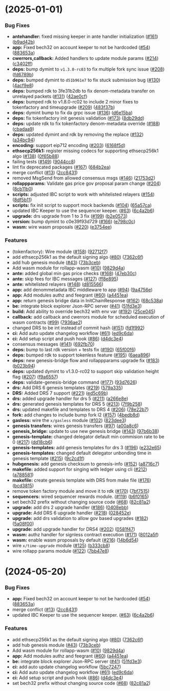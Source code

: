 #  (2025-01-01)


### Bug Fixes

* **antehandler:** fixed missing keeper in ante handler initialization ([#161](https://github.com/dymensionxyz/rollapp-wasm/issues/161)) ([b9ad42b](https://github.com/dymensionxyz/rollapp-wasm/commit/b9ad42b29fcb1901a7bf7a47986413fb7f705648))
* **app:** Fixed bech32 on account keeper to not be hardcoded  ([#54](https://github.com/dymensionxyz/rollapp-wasm/issues/54)) ([883653a](https://github.com/dymensionxyz/rollapp-wasm/commit/883653af7053450af80719e1cfd93e8309ba7a7d))
* **cwerrors,callback:** Added handlers to update module params ([#214](https://github.com/dymensionxyz/rollapp-wasm/issues/214)) ([c3402ff](https://github.com/dymensionxyz/rollapp-wasm/commit/c3402ff625ea490cb31910f320b053fb0da60396))
* **deps:** bump dymint to `v1.3.0-rc03` to fix multiple fork sync issue ([#208](https://github.com/dymensionxyz/rollapp-wasm/issues/208)) ([fd6789b](https://github.com/dymensionxyz/rollapp-wasm/commit/fd6789b0af80b9ec76a5965ce211b48e4a716468))
* **deps:** bumped dymint to `d51b961e7` to fix stuck submission bug ([#130](https://github.com/dymensionxyz/rollapp-wasm/issues/130)) ([4acf9e8](https://github.com/dymensionxyz/rollapp-wasm/commit/4acf9e80f1b1189a89dc1b39acb5706418a2157b))
* **deps:** bumped rdk to 3fe31b2db to fix denom-metadata transfer on unrelayed packets ([#131](https://github.com/dymensionxyz/rollapp-wasm/issues/131)) ([42ae0cf](https://github.com/dymensionxyz/rollapp-wasm/commit/42ae0cffb427defee32392663599bf1d2c34a482))
* **deps:** bumped rdk to v1.8.0-rc02 to include 2 minor fixes to tokenfactory and timeupgrade ([#209](https://github.com/dymensionxyz/rollapp-wasm/issues/209)) ([483f37b](https://github.com/dymensionxyz/rollapp-wasm/commit/483f37b864429c19f8daa2fd9277a0258567254a))
* **deps:** dymint bump to fix da grpc issue ([#136](https://github.com/dymensionxyz/rollapp-wasm/issues/136)) ([d6e15ba](https://github.com/dymensionxyz/rollapp-wasm/commit/d6e15ba4b90e6530cabf3dbd9c825b38ac0f6f2b))
* **deps:** fix tokenfactory init genesis validation  ([#173](https://github.com/dymensionxyz/rollapp-wasm/issues/173)) ([8db29dd](https://github.com/dymensionxyz/rollapp-wasm/commit/8db29dd28c77dbb1d4eb306ca7e0a5680b8f2ad7))
* **deps:** update rdk to fix tokenfactory denom-metadata override ([#188](https://github.com/dymensionxyz/rollapp-wasm/issues/188)) ([cbadaa9](https://github.com/dymensionxyz/rollapp-wasm/commit/cbadaa9ff6370e0537ff26cee3cf0b153910513b))
* **deps:** updated dymint and rdk by removing the replace ([#132](https://github.com/dymensionxyz/rollapp-wasm/issues/132)) ([a34bc94](https://github.com/dymensionxyz/rollapp-wasm/commit/a34bc942d86d658a11038c69e860c973e96a1053))
* **encoding:** support eip712 encoding  ([#203](https://github.com/dymensionxyz/rollapp-wasm/issues/203)) ([6168f5d](https://github.com/dymensionxyz/rollapp-wasm/commit/6168f5d587476ceab30e99cf29df7635bdacfbce))
* **ethsecp256k1:** register missing codecs for supporting ethsecp256k1 algo ([#138](https://github.com/dymensionxyz/rollapp-wasm/issues/138)) ([0f65b88](https://github.com/dymensionxyz/rollapp-wasm/commit/0f65b88b33ed669aa47bbb7183a62eb8e4068803))
* failing tests ([#149](https://github.com/dymensionxyz/rollapp-wasm/issues/149)) ([9044cc8](https://github.com/dymensionxyz/rollapp-wasm/commit/9044cc886d9d5813c6672e2a5a53119f148f0325))
* lint fix deprecated packages ([#167](https://github.com/dymensionxyz/rollapp-wasm/issues/167)) ([684b2ea](https://github.com/dymensionxyz/rollapp-wasm/commit/684b2ea00488db7b6bb4153096114747b5f66c39))
* merge conflict ([#13](https://github.com/dymensionxyz/rollapp-wasm/issues/13)) ([2cc8431](https://github.com/dymensionxyz/rollapp-wasm/commit/2cc8431a3dc57a60efece2a485c7298c08d22ecb))
* removed MsgSend from allowed consensus msgs ([#146](https://github.com/dymensionxyz/rollapp-wasm/issues/146)) ([21753d2](https://github.com/dymensionxyz/rollapp-wasm/commit/21753d26066ec4320e892aeef577c2899a8c756d))
* **rollappparams:** Validate gas price gov proposal param change ([#204](https://github.com/dymensionxyz/rollapp-wasm/issues/204)) ([8cb11b0](https://github.com/dymensionxyz/rollapp-wasm/commit/8cb11b01b2792a52688835ab4eda21a58d8dd194))
* **scripts:** adjusted IBC script to work with whitelisted relayers ([#154](https://github.com/dymensionxyz/rollapp-wasm/issues/154)) ([8df5b11](https://github.com/dymensionxyz/rollapp-wasm/commit/8df5b11ec32421434d1a98095ea0cdc0f976591b))
* **scripts:** fix init script to support mock backends ([#104](https://github.com/dymensionxyz/rollapp-wasm/issues/104)) ([65a57ca](https://github.com/dymensionxyz/rollapp-wasm/commit/65a57ca2b00141485ce7e32ab82d6a965b9d336b))
* updated IBC Keeper to use the sequencer keeper. ([#63](https://github.com/dymensionxyz/rollapp-wasm/issues/63)) ([6c4a2b6](https://github.com/dymensionxyz/rollapp-wasm/commit/6c4a2b674527476ad08e790dfd4b41ef18f086e3))
* **upgrade:** drs upgrade from 1 to 3 fix  ([#199](https://github.com/dymensionxyz/rollapp-wasm/issues/199)) ([b2e0573](https://github.com/dymensionxyz/rollapp-wasm/commit/b2e0573ffff19607e51dfac681d026bf9b78a9dd))
* **version:** bump dymint to c0e39f93d729 ([#166](https://github.com/dymensionxyz/rollapp-wasm/issues/166)) ([e798c0c](https://github.com/dymensionxyz/rollapp-wasm/commit/e798c0c89591b950be24e32f4d7ebc3f44d634ba))
* **wasm:** wire wasm proposals ([#220](https://github.com/dymensionxyz/rollapp-wasm/issues/220)) ([e3754ee](https://github.com/dymensionxyz/rollapp-wasm/commit/e3754eefaa1dfecc45b9600ec79c96bcf3a7ae46))


### Features

* (tokenfactory): Wire module ([#158](https://github.com/dymensionxyz/rollapp-wasm/issues/158)) ([92712f7](https://github.com/dymensionxyz/rollapp-wasm/commit/92712f74b0d76fd1dd2f098b5a9a3de8122f45bf))
* add ethsecp256k1 as the default signing algo ([#80](https://github.com/dymensionxyz/rollapp-wasm/issues/80)) ([7362c6f](https://github.com/dymensionxyz/rollapp-wasm/commit/7362c6f89ba701d3103a5c25bbe45f01de0321f6))
* add hub genesis module ([#43](https://github.com/dymensionxyz/rollapp-wasm/issues/43)) ([73b3ceb](https://github.com/dymensionxyz/rollapp-wasm/commit/73b3cebef6c159494f0a4074ef5edb804b82bf0c))
* Add wasm module for rollapp-wasm ([#10](https://github.com/dymensionxyz/rollapp-wasm/issues/10)) ([9829d4a](https://github.com/dymensionxyz/rollapp-wasm/commit/9829d4a10b9f7928c98151b7295b20f0d54a8ad0))
* **ante:** added global min gas price checks ([#168](https://github.com/dymensionxyz/rollapp-wasm/issues/168)) ([47eb30c](https://github.com/dymensionxyz/rollapp-wasm/commit/47eb30c8cb8fdf1fe3c7819b38f82614072a4526))
* **ante:** skip fees for IBC messages  ([#127](https://github.com/dymensionxyz/rollapp-wasm/issues/127)) ([ff8e895](https://github.com/dymensionxyz/rollapp-wasm/commit/ff8e895578215eb62acb6582bfe0a0b8902326f6))
* **ante:** whitelisted relayers ([#148](https://github.com/dymensionxyz/rollapp-wasm/issues/148)) ([d815566](https://github.com/dymensionxyz/rollapp-wasm/commit/d81556668196e2c9ac133d9c8f32298e19c14afe))
* **app:** add denommetadata IBC middleware to app ([#94](https://github.com/dymensionxyz/rollapp-wasm/issues/94)) ([9a4756e](https://github.com/dymensionxyz/rollapp-wasm/commit/9a4756e0cd12bd2faa43531377ff51c15f5ce58f))
* **app:** Add modules authz and feegrant ([#60](https://github.com/dymensionxyz/rollapp-wasm/issues/60)) ([a4451ea](https://github.com/dymensionxyz/rollapp-wasm/commit/a4451eaebd11eb49c89a40c239f6dd8593f201d1))
* **app:** return genesis bridge data in InitChainResponse ([#162](https://github.com/dymensionxyz/rollapp-wasm/issues/162)) ([68c538a](https://github.com/dymensionxyz/rollapp-wasm/commit/68c538afed46cbde7e5cc10b981298d3c29173d9))
* **be:** integrate block explorer Json-RPC server ([#41](https://github.com/dymensionxyz/rollapp-wasm/issues/41)) ([51fd3e3](https://github.com/dymensionxyz/rollapp-wasm/commit/51fd3e36a0404d68325c64f79f65a15afc3be82a))
* **build:** Add ability to override bech32 with env var ([#192](https://github.com/dymensionxyz/rollapp-wasm/issues/192)) ([25ce045](https://github.com/dymensionxyz/rollapp-wasm/commit/25ce0453d1b2ee3429c9d108cadc2e7a5850e25e))
* **callback:** add callback and cwerrors module for scheduled execution of wasm contracts ([#99](https://github.com/dymensionxyz/rollapp-wasm/issues/99)) ([7936ae2](https://github.com/dymensionxyz/rollapp-wasm/commit/7936ae2bfc57ac138989ae39eb968d3b07916bf1))
* changed DRS to be int instead of commit hash ([#151](https://github.com/dymensionxyz/rollapp-wasm/issues/151)) ([fd1f992](https://github.com/dymensionxyz/rollapp-wasm/commit/fd1f992eadd01db79ec17cc511e753eb57b89ca6))
* **ci:** Add auto update changelog workflow ([#61](https://github.com/dymensionxyz/rollapp-wasm/issues/61)) ([ed9c6da](https://github.com/dymensionxyz/rollapp-wasm/commit/ed9c6da98f33a9842ae83007b46bc074f67d2152))
* **ci:** Add setup script and push hook ([#86](https://github.com/dymensionxyz/rollapp-wasm/issues/86)) ([d4dc3e4](https://github.com/dymensionxyz/rollapp-wasm/commit/d4dc3e4d73a72ab0e99cefc79c82eb0dcd79b187))
* consensus messages ([#141](https://github.com/dymensionxyz/rollapp-wasm/issues/141)) ([692fb70](https://github.com/dymensionxyz/rollapp-wasm/commit/692fb7096d6a7cb73ace726d1cddb5c276f02de5))
* **deps:** bump to last rdk version + tests fix ([#190](https://github.com/dymensionxyz/rollapp-wasm/issues/190)) ([65f00f6](https://github.com/dymensionxyz/rollapp-wasm/commit/65f00f6307fa316f4b200d9fff6b2f575bdba232))
* **deps:** bumped rdk to support tokenless feature ([#195](https://github.com/dymensionxyz/rollapp-wasm/issues/195)) ([6aea896](https://github.com/dymensionxyz/rollapp-wasm/commit/6aea896ca88789e3bc16afae80b5379e466836e9))
* **deps:** new genesis-bridge flow and rollappparams upgrade fix ([#183](https://github.com/dymensionxyz/rollapp-wasm/issues/183)) ([b023b94](https://github.com/dymensionxyz/rollapp-wasm/commit/b023b94c150ae10caefef9cc08667af7844de535))
* **deps:** updated dymint to v1.3.0-rc02 to support skip validation height flag ([#207](https://github.com/dymensionxyz/rollapp-wasm/issues/207)) ([f9a6557](https://github.com/dymensionxyz/rollapp-wasm/commit/f9a65573653d90352b74c48319e685ce93746fdf))
* **deps:** validate-genesis-bridge command ([#177](https://github.com/dymensionxyz/rollapp-wasm/issues/177)) ([93d7626](https://github.com/dymensionxyz/rollapp-wasm/commit/93d7626b84437ce97b7233f6269319edea60d9a9))
* **drs:** Add DRS 6 genesis templates ([#219](https://github.com/dymensionxyz/rollapp-wasm/issues/219)) ([579a335](https://github.com/dymensionxyz/rollapp-wasm/commit/579a335f67e0733361b807d6665ae38c9d27737a))
* **DRS:** Added DRS 7 support ([#221](https://github.com/dymensionxyz/rollapp-wasm/issues/221)) ([ed5c69b](https://github.com/dymensionxyz/rollapp-wasm/commit/ed5c69b827f82c446906032075b9c7c56bacd96e))
* **drs:** added upgrade handler for drs 5 ([#211](https://github.com/dymensionxyz/rollapp-wasm/issues/211)) ([a266e8e](https://github.com/dymensionxyz/rollapp-wasm/commit/a266e8e9413d63a5102a28e51b253b708d8f1a42))
* **drs:** generated genesis templates for DRS 5 ([#213](https://github.com/dymensionxyz/rollapp-wasm/issues/213)) ([7f9b258](https://github.com/dymensionxyz/rollapp-wasm/commit/7f9b258db3dcc2917cd6ec57f8ce265f6c4a509f))
* **drs:** updated makefile and templates to DRS 4 ([#206](https://github.com/dymensionxyz/rollapp-wasm/issues/206)) ([78e22b7](https://github.com/dymensionxyz/rollapp-wasm/commit/78e22b79b52d382d80fc1997035dea9526a3947f))
* **fork:** add changes to include bump fork l2 ([#157](https://github.com/dymensionxyz/rollapp-wasm/issues/157)) ([4bedb8d](https://github.com/dymensionxyz/rollapp-wasm/commit/4bedb8ddecac5015803f4128cf23390f9c624191))
* **gasless:** wire the `x/gasless` module ([#102](https://github.com/dymensionxyz/rollapp-wasm/issues/102)) ([823dee3](https://github.com/dymensionxyz/rollapp-wasm/commit/823dee3cf52f205ccff47aa94e5669aa13c2ff9c))
* **genesis transfers:** wires genesis transfers ([#97](https://github.com/dymensionxyz/rollapp-wasm/issues/97)) ([a00a8c6](https://github.com/dymensionxyz/rollapp-wasm/commit/a00a8c6d96668bf917c2ca7a0597b1b62ad7a3a7))
* **genesis_bridge:** update to use new genesis bridge ([#143](https://github.com/dymensionxyz/rollapp-wasm/issues/143)) ([97b6b38](https://github.com/dymensionxyz/rollapp-wasm/commit/97b6b38240b2b234ed2fda9137f5c1d8001199b1))
* **genesis-template:** changed delegator default min commision rate to be 0 ([#217](https://github.com/dymensionxyz/rollapp-wasm/issues/217)) ([dd18cb6](https://github.com/dymensionxyz/rollapp-wasm/commit/dd18cb6c84ad33db565d82bec10c3b65e807de59))
* **genesis-templates:** add genesis templates for drs 3 ([#196](https://github.com/dymensionxyz/rollapp-wasm/issues/196)) ([e232e65](https://github.com/dymensionxyz/rollapp-wasm/commit/e232e65e4fd5441169dd5dc9efc8e6580dd2aed2))
* **genesis-templates:** changed default delegator unbonding time in genesis template ([#215](https://github.com/dymensionxyz/rollapp-wasm/issues/215)) ([9c2cd1f](https://github.com/dymensionxyz/rollapp-wasm/commit/9c2cd1f733dae4484a2c496e0f839f2c9755944d))
* **hubgenesis:** add genesis checksum to genesis-info ([#152](https://github.com/dymensionxyz/rollapp-wasm/issues/152)) ([a8716c7](https://github.com/dymensionxyz/rollapp-wasm/commit/a8716c7549776b8d314340c67ddabe94549287bb))
* **makefile:** added support for singing with ledger using cli ([#212](https://github.com/dymensionxyz/rollapp-wasm/issues/212)) ([a788581](https://github.com/dymensionxyz/rollapp-wasm/commit/a788581a09c50ca417892ba54734fe36b9ada10f))
* **makefile:** create genesis template with DRS from make file ([#176](https://github.com/dymensionxyz/rollapp-wasm/issues/176)) ([bcd3815](https://github.com/dymensionxyz/rollapp-wasm/commit/bcd38157b1466b2d8ba0abb1bfdaff3e0aa8f330))
* remove token factory module and move it to rdk ([#170](https://github.com/dymensionxyz/rollapp-wasm/issues/170)) ([7bf7515](https://github.com/dymensionxyz/rollapp-wasm/commit/7bf75158170cfb4732386c7349a36dc3704b017b))
* **sequencers:** wired sequencer rewards module. ([#119](https://github.com/dymensionxyz/rollapp-wasm/issues/119)) ([b6f0165](https://github.com/dymensionxyz/rollapp-wasm/commit/b6f01657c38dc47233515ac4f100213afce25028))
* set bech32 prefix without changing source code ([#68](https://github.com/dymensionxyz/rollapp-wasm/issues/68)) ([82c81a2](https://github.com/dymensionxyz/rollapp-wasm/commit/82c81a2e521669e2f0f48f34c9c8d56ed46d4196))
* **upgrade:** add drs 2 upgrade handler ([#186](https://github.com/dymensionxyz/rollapp-wasm/issues/186)) ([0408ebb](https://github.com/dymensionxyz/rollapp-wasm/commit/0408ebb448bcd5e4273246ae734bb753beb198cb))
* **upgrade:** Add DRS 6 upgrade handler ([#218](https://github.com/dymensionxyz/rollapp-wasm/issues/218)) ([028452e](https://github.com/dymensionxyz/rollapp-wasm/commit/028452e6221fb34e689ef0023f458345b4674f11))
* **upgrade:** add drs validation to allow gov based upgrades ([#182](https://github.com/dymensionxyz/rollapp-wasm/issues/182)) ([5a08f00](https://github.com/dymensionxyz/rollapp-wasm/commit/5a08f0094ce01669efe90f823818a3c0685330a9))
* **upgrade:** add upgrade handler for DRS4 ([#202](https://github.com/dymensionxyz/rollapp-wasm/issues/202)) ([0581f47](https://github.com/dymensionxyz/rollapp-wasm/commit/0581f476e1c207c6983d5acfc6d7c7584f1a1495))
* **wasm:** authz handler for signless contract execution ([#171](https://github.com/dymensionxyz/rollapp-wasm/issues/171)) ([8012a5f](https://github.com/dymensionxyz/rollapp-wasm/commit/8012a5fa66fc049e79207263a8d33218d02e1060))
* **wasm:** enable wasm proposals by default ([#216](https://github.com/dymensionxyz/rollapp-wasm/issues/216)) ([14b6d54](https://github.com/dymensionxyz/rollapp-wasm/commit/14b6d54cb950ee0d6efa7135d6d932ec9c510d42))
* wire `x/time-upgrade` module ([#125](https://github.com/dymensionxyz/rollapp-wasm/issues/125)) ([b333cb8](https://github.com/dymensionxyz/rollapp-wasm/commit/b333cb8a57d65e3524a5117e355bbb03aa4f1838))
* wire rollapp params module  ([#122](https://github.com/dymensionxyz/rollapp-wasm/issues/122)) ([7bb47e8](https://github.com/dymensionxyz/rollapp-wasm/commit/7bb47e8c23351d13ab91d6292d71e2c1bc1ae590))



#  (2024-05-20)


### Bug Fixes

* **app:** Fixed bech32 on account keeper to not be hardcoded  ([#54](https://github.com/dymensionxyz/rollapp-wasm/issues/54)) ([883653a](https://github.com/dymensionxyz/rollapp-wasm/commit/883653af7053450af80719e1cfd93e8309ba7a7d))
* merge conflict ([#13](https://github.com/dymensionxyz/rollapp-wasm/issues/13)) ([2cc8431](https://github.com/dymensionxyz/rollapp-wasm/commit/2cc8431a3dc57a60efece2a485c7298c08d22ecb))
* updated IBC Keeper to use the sequencer keeper. ([#63](https://github.com/dymensionxyz/rollapp-wasm/issues/63)) ([6c4a2b6](https://github.com/dymensionxyz/rollapp-wasm/commit/6c4a2b674527476ad08e790dfd4b41ef18f086e3))


### Features

* add ethsecp256k1 as the default signing algo ([#80](https://github.com/dymensionxyz/rollapp-wasm/issues/80)) ([7362c6f](https://github.com/dymensionxyz/rollapp-wasm/commit/7362c6f89ba701d3103a5c25bbe45f01de0321f6))
* add hub genesis module ([#43](https://github.com/dymensionxyz/rollapp-wasm/issues/43)) ([73b3ceb](https://github.com/dymensionxyz/rollapp-wasm/commit/73b3cebef6c159494f0a4074ef5edb804b82bf0c))
* Add wasm module for rollapp-wasm ([#10](https://github.com/dymensionxyz/rollapp-wasm/issues/10)) ([9829d4a](https://github.com/dymensionxyz/rollapp-wasm/commit/9829d4a10b9f7928c98151b7295b20f0d54a8ad0))
* **app:** Add modules authz and feegrant ([#60](https://github.com/dymensionxyz/rollapp-wasm/issues/60)) ([a4451ea](https://github.com/dymensionxyz/rollapp-wasm/commit/a4451eaebd11eb49c89a40c239f6dd8593f201d1))
* **be:** integrate block explorer Json-RPC server ([#41](https://github.com/dymensionxyz/rollapp-wasm/issues/41)) ([51fd3e3](https://github.com/dymensionxyz/rollapp-wasm/commit/51fd3e36a0404d68325c64f79f65a15afc3be82a))
* **ci:** add auto update changelog workflow ([5bc7247](https://github.com/dymensionxyz/rollapp-wasm/commit/5bc7247f4ecd073f9410024a7ce0944c126b1aaa))
* **ci:** Add auto update changelog workflow ([#61](https://github.com/dymensionxyz/rollapp-wasm/issues/61)) ([ed9c6da](https://github.com/dymensionxyz/rollapp-wasm/commit/ed9c6da98f33a9842ae83007b46bc074f67d2152))
* **ci:** Add setup script and push hook ([#86](https://github.com/dymensionxyz/rollapp-wasm/issues/86)) ([d4dc3e4](https://github.com/dymensionxyz/rollapp-wasm/commit/d4dc3e4d73a72ab0e99cefc79c82eb0dcd79b187))
* set bech32 prefix without changing source code ([#68](https://github.com/dymensionxyz/rollapp-wasm/issues/68)) ([82c81a2](https://github.com/dymensionxyz/rollapp-wasm/commit/82c81a2e521669e2f0f48f34c9c8d56ed46d4196))



